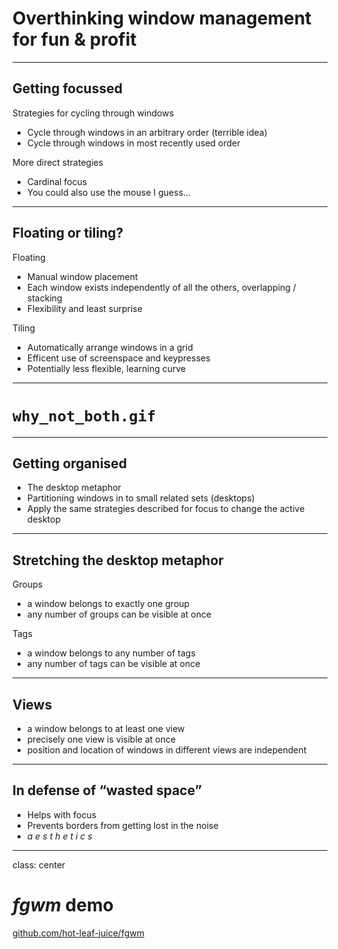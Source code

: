 # Overthinking window management for fun &amp; profit

---

## Getting focussed

Strategies for cycling through windows

- Cycle through windows in an arbitrary order (terrible idea)
- Cycle through windows in most recently used order

More direct strategies

- Cardinal focus
- You could also use the mouse I guess&hellip;

---

## Floating or tiling?

Floating

- Manual window placement
- Each window exists independently of all the others, overlapping / stacking
- Flexibility and least surprise

Tiling

- Automatically arrange windows in a grid
- Efficent use of screenspace and keypresses
- Potentially less flexible, learning curve

---

# `why_not_both.gif`

---

## Getting organised

- The desktop metaphor
- Partitioning windows in to small related sets (desktops)
- Apply the same strategies described for focus to change the active desktop

---

## Stretching the desktop metaphor

Groups

- a window belongs to exactly one group
- any number of groups can be visible at once

Tags

- a window belongs to any number of tags
- any number of tags can be visible at once

---

## Views

- a window belongs to at least one view
- precisely one view is visible at once
- position and location of windows in different views are independent

---

## In defense of &ldquo;wasted space&rdquo;

- Helps with focus
- Prevents borders from getting lost in the noise
- *a e s t h e t i c s*

---
class: center

# *fgwm* demo

[github.com/hot-leaf-juice/fgwm](https://github.com/hot-leaf-juice/fgwm)
